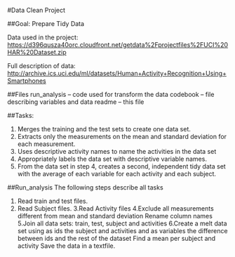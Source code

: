 
#Data Clean Project

##Goal: Prepare Tidy Data

Data used in the project: https://d396qusza40orc.cloudfront.net/getdata%2Fprojectfiles%2FUCI%20HAR%20Dataset.zip

Full description of data: http://archive.ics.uci.edu/ml/datasets/Human+Activity+Recognition+Using+Smartphones

##Files
run_analysis – code used for transform the data 
codebook – file describing variables and data 
readme – this file

##Tasks:
1) Merges the training and the test sets to create one data set.
2) Extracts only the measurements on the mean and standard deviation for each measurement.
3) Uses descriptive activity names to name the activities in the data set
4) Appropriately labels the data set with descriptive variable names.
5) From the data set in step 4, creates a second, independent tidy data set with the average of each variable for each activity and each subject.

##Run_analysis
The following steps describe all tasks

1. Read train and test files. 
2. Read Subject files.
3.Read Activity files
4.Exclude all measurements different from mean and standard deviation Rename column names 
5.Join all data sets: train, test, subject and activities 
6.Create a melt data set using as ids the subject and activities and as variables the difference between ids and the rest of the dataset Find a mean per subject and activity Save the data in a textfile.

